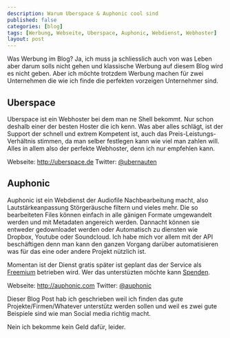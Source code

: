 ```yaml
---
description: Warum Uberspace & Auphonic cool sind
published: false
categories: [blog]
tags: [Werbung, Webseite, Uberspace, Auphonic, Webdienst, Webhoster]
layout: post
---
```


Was Werbung im Blog? Ja, ich muss ja schliesslich auch von was Leben aber darum solls nicht gehen und klassische Werbung auf diesem Blog wird es nicht geben. Aber ich möchte trotzdem Werbung machen für zwei Unternehmen die wie ich finde die perfekten vorzeigen Unternehmer sind.

## Uberspace
Uberspace ist ein Webhoster bei dem man ne Shell bekommt. Nur schon deshalb einer der besten Hoster die ich kenn.
Was aber alles schlägt, ist der Support der schnell und extrem Kompetent ist, auch das Preis-Leistungs-Verhältnis stimmen, da man selber festlegen kann wie viel man zahlen will. Alles in allem also der perfekte Webhoster, denn ich nur empfehlen kann.

Webseite: http://uberspace.de
Twitter: [@ubernauten](https://twitter.com/ubernauten)

## Auphonic
Auphonic ist ein Webdienst der Audiofile Nachbearbeitung macht, also Lautstärkeanpassung Störgeräusche filtern und vieles mehr. Die so bearbeiteten Files können einfach in alle gänigen Formate umgewandelt werden und mit Metadaten angereich werden. Dannacht können sie entweder gedownloadet werden oder Automatisch zu diensten wie Dropbox, Youtube oder Soundcloud. Ich habe mich vor allem mit der API beschäftigen denn man kann den ganzen Vorgang darüber automatisieren was für das eine oder andere Projekt nützlich ist. 

Momentan ist der Dienst gratis später ist geplant das der Service als [Freemium](http://de.wikipedia.org/wiki/Freemium) betrieben wird. Wer das unterstüzten möchte kann [Spenden](https://auphonic.com/donate).

Webseite: http://auphonic.com
Twitter: [@auphonic](https://twitter.com/auphonic)

Dieser Blog Post hab ich geschrieben weil ich finden das gute Projekte/Firmen/Whatever unterstütz werden sollen und weil es zwei gute Beispiele sind wie man Social media richtig macht.

Nein ich bekomme kein Geld dafür, leider. 
